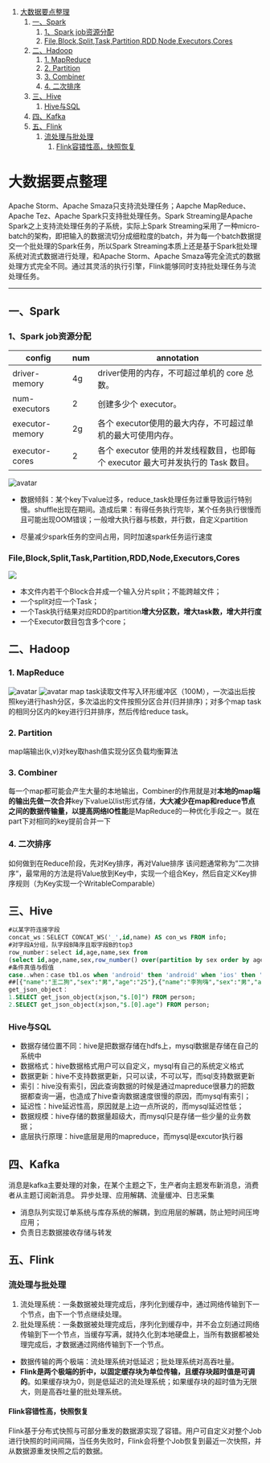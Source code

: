 <!-- TOC -->

1. [大数据要点整理](#大数据要点整理)
   1. [一、Spark](#一spark)
      1. [1、Spark job资源分配](#1spark-job资源分配)
      2. [File,Block,Split,Task,Partition,RDD,Node,Executors,Cores](#fileblocksplittaskpartitionrddnodeexecutorscores)
   2. [二、Hadoop](#二hadoop)
      1. [1. MapReduce](#1-mapreduce)
      2. [2. Partition](#2-partition)
      3. [3. Combiner](#3-combiner)
      4. [4. 二次排序](#4-二次排序)
   3. [三、Hive](#三hive)
      1. [Hive与SQL](#hive与sql)
   4. [四、Kafka](#四kafka)
   5. [五、Flink](#五flink)
      1. [流处理与批处理](#流处理与批处理)
         1. [Flink容错性高，快照恢复](#flink容错性高快照恢复)

<!-- /TOC -->


<a id="markdown-大数据要点整理" name="大数据要点整理"></a>
# 大数据要点整理
Apache Storm、Apache Smaza只支持流处理任务；Aapche MapReduce、Apache Tez、Apache Spark只支持批处理任务。Spark Streaming是Apache Spark之上支持流处理任务的子系统，实际上Spark Streaming采用了一种micro-batch的架构，即把输入的数据流切分成细粒度的batch，并为每一个batch数据提交一个批处理的Spark任务，所以Spark Streaming本质上还是基于Spark批处理系统对流式数据进行处理，和Apache Storm、Apache Smaza等完全流式的数据处理方式完全不同。通过其灵活的执行引擎，Flink能够同时支持批处理任务与流处理任务。

---
<a id="markdown-一spark" name="一spark"></a>
## 一、Spark
<a id="markdown-1spark-job资源分配" name="1spark-job资源分配"></a>
### 1、Spark job资源分配

|config|num|annotation|
|--------|--------|--------|
|driver-memory	|4g	|driver使用的内存，不可超过单机的 core 总数。
|num-executors	|2 |创建多少个 executor。
|executor-memory	|2g	|各个 executor使用的最大内存，不可超过单机的最大可使用内存。
|executor-cores	|2	|各个 executor 使用的并发线程数目，也即每个 executor 最大可并发执行的 Task 数目。
![avatar](img/cluster.jpg)
- 数据倾斜：某个key下value过多，reduce_task处理任务过重导致运行特别慢。shuffle出现在期间。造成后果：有得任务执行完毕，某个任务执行很慢而且可能出现OOM错误；一般增大执行器与核数，并行数，自定义partition

- 尽量减少spark任务的空间占用，同时加速spark任务运行速度

<a id="markdown-fileblocksplittaskpartitionrddnodeexecutorscores" name="fileblocksplittaskpartitionrddnodeexecutorscores"></a>
### File,Block,Split,Task,Partition,RDD,Node,Executors,Cores
![](img/spark.png)
- 本文件内若干个Block合并成一个输入分片split；不能跨越文件；
- 一个split对应一个Task；
- 一个Task执行结果对应RDD的partition**增大分区数，增大task数，增大并行度**
- 一个Executor数目包含多个core；


<a id="markdown-二hadoop" name="二hadoop"></a>
## 二、Hadoop
<a id="markdown-1-mapreduce" name="1-mapreduce"></a>
### 1. MapReduce
![avatar](img/mr.png)
![avatar](img/mr.jpg)
map task读取文件写入环形缓冲区（100M），一次溢出后按照key进行hash分区，多次溢出的文件按照分区合并(归并排序)；对多个map task的相同分区内的key进行归并排序，然后传给reduce task。

<a id="markdown-2-partition" name="2-partition"></a>
### 2. Partition
map端输出(k,v)对key取hash值实现分区负载均衡算法

<a id="markdown-3-combiner" name="3-combiner"></a>
### 3. Combiner
每一个map都可能会产生大量的本地输出，Combiner的作用就是对**本地的map端的输出先做一次合并**key下value以list形式存储，**大大减少在map和reduce节点之间的数据传输量，以提高网络IO性能**是MapReduce的一种优化手段之一。就在part下对相同的key提前合并一下

<a id="markdown-4-二次排序" name="4-二次排序"></a>
### 4. 二次排序
如何做到在Reduce阶段，先对Key排序，再对Value排序
该问题通常称为”二次排序“，最常用的方法是将Value放到Key中，实现一个组合Key，然后自定义Key排序规则（为Key实现一个WritableComparable）


<a id="markdown-三hive" name="三hive"></a>
## 三、Hive
```sql
#以某字符连接字段
concat_ws：SELECT CONCAT_WS('_',id,name) AS con_ws FROM info;
#对字段A分组，队字段B降序且取字段B的top3
row_number：select id,age,name,sex from
(select id,age,name,sex,row_number() over(partition by sex order by age desc) as rownumber from rownumber) temp where rownumber<3 
#条件真值与假值
case..when：case tb1.os when 'android' then 'android' when 'ios' then 'iPhone' else 'PC' end as os
##[{"name":"王二狗","sex":"男","age":"25"},{"name":"李狗嗨","sex":"男","age":"47"}]
get_json_object：
1.SELECT get_json_object(xjson,"$.[0]") FROM person;
2.SELECT get_json_object(xjson,"$.[0].age") FROM person;
```

<a id="markdown-hive与sql" name="hive与sql"></a>
### Hive与SQL
- 数据存储位置不同：hive是把数据存储在hdfs上，mysql数据是存储在自己的系统中
- 数据格式：hive数据格式用户可以自定义，mysql有自己的系统定义格式
- 数据更新：hive不支持数据更新，只可以读，不可以写，而sql支持数据更新
- 索引：hive没有索引，因此查询数据的时候是通过mapreduce很暴力的把数据都查询一遍，也造成了hive查询数据速度很慢的原因，而mysql有索引；
- 延迟性：hive延迟性高，原因就是上边一点所说的，而mysql延迟性低；
- 数据规模：hive存储的数据量超级大，而mysql只是存储一些少量的业务数据；
- 底层执行原理：hive底层是用的mapreduce，而mysql是excutor执行器

<a id="markdown-四kafka" name="四kafka"></a>
## 四、Kafka
消息是kafka主要处理的对象，在某个主题之下，生产者向主题发布新消息，消费者从主题订阅新消息。
异步处理、应用解耦、流量缓冲、日志采集
- 消息队列实现订单系统与库存系统的解耦，到应用层的解耦，防止短时间压垮应用；
- 负责日志数据接收存储与转发

<a id="markdown-五flink" name="五flink"></a>
## 五、Flink
<a id="markdown-流处理与批处理" name="流处理与批处理"></a>
### 流处理与批处理
1. 流处理系统：一条数据被处理完成后，序列化到缓存中，通过网络传输到下一个节点，由下一个节点继续处理。
2. 批处理系统：一条数据被处理完成后，序列化到缓存中，并不会立刻通过网络传输到下一个节点，当缓存写满，就持久化到本地硬盘上，当所有数据都被处理完成后，才数据通过网络传输到下一个节点。

- 数据传输的两个极端：流处理系统对低延迟；批处理系统对高吞吐量。
- **Flink是两个极端的折中，以固定缓存块为单位传输，且缓存块超时值是可调的**。如果缓存块为0，则是低延迟的流处理系统；如果缓存块的超时值为无限大，则是高吞吐量的批处理系统。

<a id="markdown-flink容错性高快照恢复" name="flink容错性高快照恢复"></a>
#### Flink容错性高，快照恢复
Flink基于分布式快照与可部分重发的数据源实现了容错。用户可自定义对整个Job进行快照的时间间隔，当任务失败时，Flink会将整个Job恢复到最近一次快照，并从数据源重发快照之后的数据。

